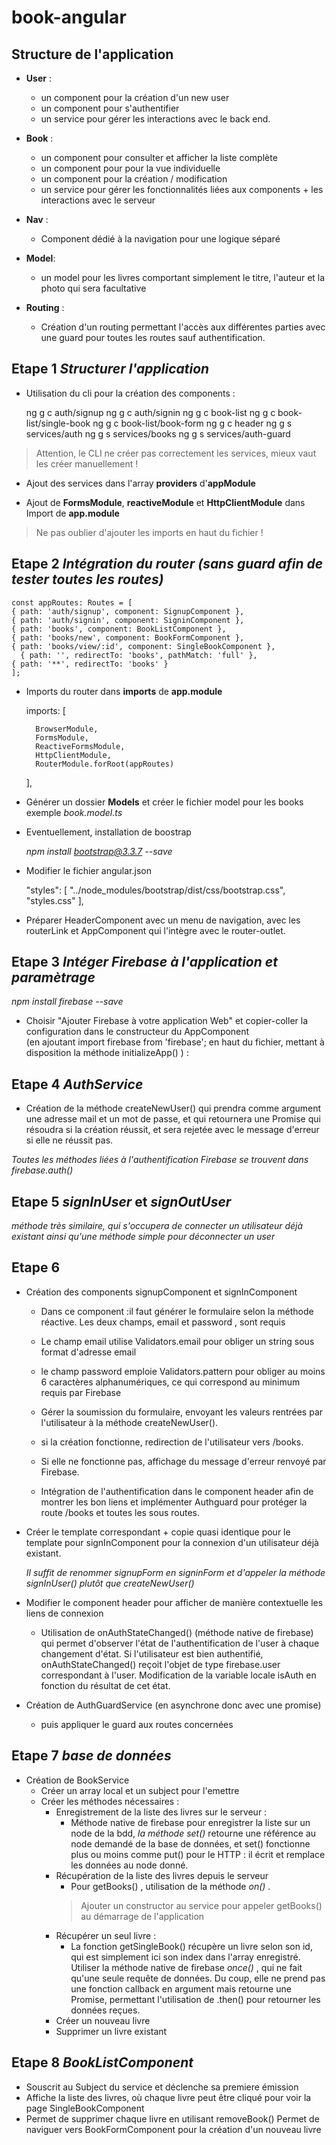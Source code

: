 # book-angular

**Structure de l'application**
-

- **User** :
	- un component pour la création d'un new user
   - un component pour s'authentifier
   - un service pour gérer les interactions avec le back end.

- **Book** : 
	- un component pour consulter et afficher la liste complète
	 - un component pour pour la vue individuelle
	 - un component pour la création / modification
	 - un service pour gérer les fonctionnalités liées aux components  + les interactions avec le serveur

- **Nav** : 
	- Component dédié à la navigation pour une logique séparé

- **Model**:
	- un model pour les livres comportant simplement le titre, l'auteur  et la photo qui sera facultative

- **Routing** :
	- Création d'un routing permettant l'accès aux différentes parties avec une guard pour toutes les routes sauf authentification.



**Etape 1**
*Structurer l'application* 
-
- Utilisation du cli pour la création des components : 

    ng g c auth/signup
    ng g c auth/signin
    ng g c book-list 
    ng g c book-list/single-book
    ng g c book-list/book-form
    ng g c header
    ng g s services/auth
    ng g s services/books
    ng g s services/auth-guard
    

> Attention, le CLI ne créer pas correctement les services, mieux vaut les créer manuellement !

- Ajout des services dans l'array **providers** d'**appModule**

- Ajout  de **FormsModule**, **reactiveModule** et **HttpClientModule** dans Import de **app.module**

> Ne pas oublier d'ajouter les imports en haut du fichier !

**Etape 2**
*Intégration du router (sans guard afin de tester toutes les routes)* 
-
    const appRoutes: Routes = [
    { path: 'auth/signup', component: SignupComponent },
    { path: 'auth/signin', component: SigninComponent },
    { path: 'books', component: BookListComponent },
    { path: 'books/new', component: BookFormComponent },
    { path: 'books/view/:id', component: SingleBookComponent },
      { path: '', redirectTo: 'books', pathMatch: 'full' },
    { path: '**', redirectTo: 'books' }
    ];

- Imports du router dans **imports** de **app.module**

    imports: [

        BrowserModule,
        FormsModule,
        ReactiveFormsModule,
        HttpClientModule,
        RouterModule.forRoot(appRoutes)
    ],

- Générer un dossier **Models** et créer le fichier model pour les books exemple *book.model.ts*

- Eventuellement, installation de boostrap

    *npm install bootstrap@3.3.7 --save*

- Modifier le fichier angular.json


    "styles": [
            "../node_modules/bootstrap/dist/css/bootstrap.css",
            "styles.css"
    ],

- Préparer  HeaderComponent  avec un menu de navigation, avec les  routerLink  et AppComponent qui l'intègre avec le  router-outlet.

**Etape 3**
*Intéger Firebase à l'application et paramètrage* 
-
*npm install firebase --save*

- Choisir "Ajouter Firebase à votre application Web" et copier-coller la configuration dans le constructeur du AppComponent  
(en ajoutant  import firebase from 'firebase';  en haut du fichier, mettant à disposition la méthode  initializeApp() ) : 

**Etape 4**
*AuthService* 
-
- Création de la méthode createNewUser() qui prendra comme argument une adresse mail et un mot de passe, et qui retournera une Promise qui résoudra si la création réussit, et sera rejetée avec le message d'erreur si elle ne réussit pas.

*Toutes les méthodes liées à l'authentification Firebase se trouvent dans  firebase.auth()*

**Etape 5**
*signInUser* et *signOutUser*
-
*méthode très similaire, qui s'occupera de connecter un utilisateur déjà existant ainsi qu'une méthode simple pour déconnecter un user*



**Etape 6**
-

- Création des components signupComponent et signInComponent
    -   Dans ce component :il faut générer le formulaire selon la méthode réactive. 
    Les deux champs,  email  et  password , sont requis 
    - Le champ  email  utilise  Validators.email  pour obliger un string sous format d'adresse email
    - le champ  password  emploie  Validators.pattern  pour obliger au moins 6 caractères alphanumériques, ce qui correspond au minimum requis par Firebase

    - Gérer la soumission du formulaire, envoyant les valeurs rentrées par l'utilisateur à la méthode  createNewUser().

    - si la création fonctionne, redirection de l'utilisateur vers  /books.

    - Si elle ne fonctionne pas, affichage du message d'erreur renvoyé par Firebase.

    - Intégration de l'authentification dans le component header afin de montrer les bon liens et implémenter Authguard pour protéger la route /books et toutes les sous routes.

- Créer le template correspondant + copie quasi identique pour le template pour signInComponent pour la connexion d'un utilisateur déjà existant.
    
    *Il suffit de renommer  signupForm  en  signinForm  et d'appeler la méthode  signInUser()  plutôt que  createNewUser()*

- Modifier le component header pour afficher de manière contextuelle les liens de connexion
    - Utilisation de onAuthStateChanged() (méthode native de firebase) qui permet d'observer l'état de l'authentification de l'user à chaque changement d'état.
    Si l'utilisateur est bien authentifié, onAuthStateChanged() reçoit l'objet de type firebase.user correspondant à l'user.
    Modification de la variable locale isAuth en fonction du résultat de cet état.

- Création de AuthGuardService (en asynchrone donc avec une promise)
    - puis appliquer le guard aux routes concernées 


**Etape 7** 
*base de données*
-

- Création de BookService 
    - Créer un array local et un subject pour l'emettre
    - Créer les méthodes nécessaires :
        - Enregistrement de la liste des livres sur le serveur :
            - Méthode native de firebase pour enregistrer la liste sur un node de la bdd, *la méthode set()* retourne une référence au node demandé de la base de données, et  set()  fonctionne plus ou moins comme  put()  pour le HTTP : il écrit et remplace les données au node donné.
        - Récupération de la liste des livres depuis le serveur
            - Pour  getBooks() , utilisation de la méthode  *on()* . 
            > Ajouter un constructor au service pour appeler  getBooks()  au démarrage de l'application 
        - Récupérer un seul livre :
            - La fonction  getSingleBook()  récupère un livre selon son id, qui est simplement ici son index dans l'array enregistré.  Utiliser la méthode native de firebase  *once()* , qui ne fait qu'une seule requête de données.  Du coup, elle ne prend pas une fonction callback en argument mais retourne une Promise, permettant l'utilisation de  .then()  pour retourner les données reçues.
        - Créer un nouveau livre
        - Supprimer un livre existant

**Etape 8** 
*BookListComponent*
-
- Souscrit au Subject du service et déclenche sa premiere émission
- Affiche la liste des livres, où chaque livre peut être cliqué pour voir la page SingleBookComponent
- Permet de supprimer chaque livre en utilisant removeBook()
Permet de naviguer vers BookFormComponent pour la création d'un nouveau livre




















